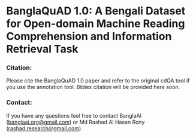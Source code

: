 # BanglaQuAD 1.0: A Bengali Dataset for Open-domain Machine Reading Comprehension and Information Retrieval Task


### Citation:
Please cite the BanglaQuAD 1.0 paper and refer to the original cdQA tool if you use the annotation tool. Bibtex citation will be provided here soon.

### Contact:
If you have any questions feel free to contact BanglaAI (banglaai.org@gmail.com) or Md Rashad Al Hasan Rony (rashad.research@gmail.com).

